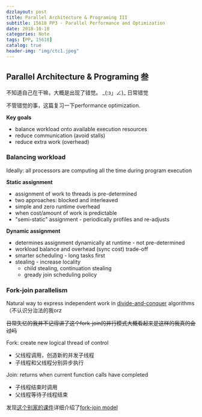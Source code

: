 ```yaml
---
dzzlayout: post
title: Parallel Architecture & Programing III
subtitle: 15618 PP3 - Parallel Performance and Optimization
date: 2018-10-10
categories: Note
tags: [PP, 15618]
catalog: true
header-img: "img/ctc1.jpeg"
---
```


## Parallel Architecture & Programing 叁

<script type="text/javascript" src="http://cdn.mathjax.org/mathjax/latest/MathJax.js?config=default"></script>

不知道自己在干嘛，大概是出现了错觉。 \_(:з」∠)\_   日常错觉

不管错觉的事，这篇复习一下performance optimization.

**Key goals**

* balance workload onto available execution resources
* reduce communication (avoid stalls)
* reduce extra work (overhead)

### Balancing workload

Ideally: all processors are computing all the time during program execution

**Static assignment**

* assignment of work to threads is pre-determined
* two approaches: blocked and interleaved
* simple and zero runtime overhead
* when cost/amount of work is predictable
* "semi-static" assignment - periodically profiles and re-adjusts

**Dynamic assignment**

* determines assignment dynamically at runtime - not pre-determined
* workload balance and overhead (sync cost) trade-off
* smarter scheduling - long tasks first
* stealing - increase locality
  * child stealing, continuation stealing
  * gready join scheduling policy

### Fork-join parallelism

Natural way to express independent work in [divide-and-conquer](https://en.wikipedia.org/wiki/Divide_and_conquer_algorithm) algorithms（不认识分治法的我orz

~~日常失忆的我并不记得讲了这个fork-join的并行模式大概看起来是这样的我真的会过吗~~

Fork: create new logical thread of control

* 父线程调用，创造新的并发子线程
* 子线程和父线程分别异步执行

Join: returns when current function calls have completed 

* 子线程结束时调用
* 父线程等待子线程结束

发现[这个别家的课件](http://ipcc.cs.uoregon.edu/lectures/lecture-9-fork-join.pdf)详细介绍了[fork-join model](https://en.wikipedia.org/wiki/Fork–join_model) 

